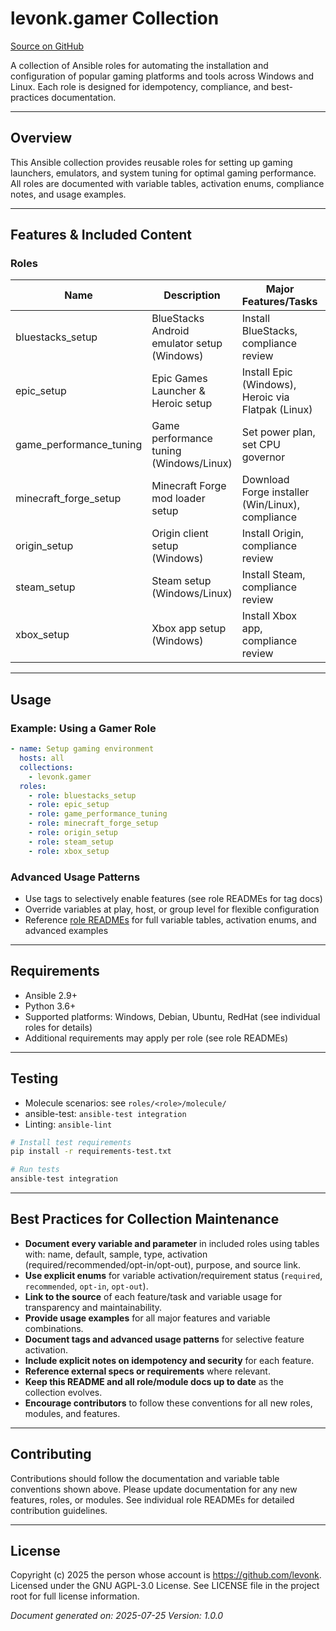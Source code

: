 # levonk.gamer Collection

[Source on GitHub](https://github.com/levonk/levonk-ansible-galaxy/tree/main/levonk/gamer)

A collection of Ansible roles for automating the installation and configuration of popular gaming platforms and tools across Windows and Linux. Each role is designed for idempotency, compliance, and best-practices documentation.

---

## Overview

This Ansible collection provides reusable roles for setting up gaming launchers, emulators, and system tuning for optimal gaming performance. All roles are documented with variable tables, activation enums, compliance notes, and usage examples.

---

## Features & Included Content

### Roles

| Name                        | Description                                      | Major Features/Tasks                                  | Docs |
|-----------------------------|--------------------------------------------------|------------------------------------------------------|------|
| bluestacks_setup            | BlueStacks Android emulator setup (Windows)      | Install BlueStacks, compliance review                | [README](roles/bluestacks_setup/README.md) |
| epic_setup                  | Epic Games Launcher & Heroic setup               | Install Epic (Windows), Heroic via Flatpak (Linux)   | [README](roles/epic_setup/README.md) |
| game_performance_tuning     | Game performance tuning (Windows/Linux)          | Set power plan, set CPU governor                     | [README](roles/game_performance_tuning/README.md) |
| minecraft_forge_setup       | Minecraft Forge mod loader setup                 | Download Forge installer (Win/Linux), compliance     | [README](roles/minecraft_forge_setup/README.md) |
| origin_setup                | Origin client setup (Windows)                    | Install Origin, compliance review                    | [README](roles/origin_setup/README.md) |
| steam_setup                 | Steam setup (Windows/Linux)                      | Install Steam, compliance review                     | [README](roles/steam_setup/README.md) |
| xbox_setup                  | Xbox app setup (Windows)                         | Install Xbox app, compliance review                  | [README](roles/xbox_setup/README.md) |

---

## Usage

### Example: Using a Gamer Role

```yaml
- name: Setup gaming environment
  hosts: all
  collections:
    - levonk.gamer
  roles:
    - role: bluestacks_setup
    - role: epic_setup
    - role: game_performance_tuning
    - role: minecraft_forge_setup
    - role: origin_setup
    - role: steam_setup
    - role: xbox_setup
```

### Advanced Usage Patterns
- Use tags to selectively enable features (see role READMEs for tag docs)
- Override variables at play, host, or group level for flexible configuration
- Reference [role READMEs](roles/) for full variable tables, activation enums, and advanced examples

---

## Requirements
- Ansible 2.9+
- Python 3.6+
- Supported platforms: Windows, Debian, Ubuntu, RedHat (see individual roles for details)
- Additional requirements may apply per role (see role READMEs)

---

## Testing
- Molecule scenarios: see `roles/<role>/molecule/`
- ansible-test: `ansible-test integration`
- Linting: `ansible-lint`

```bash
# Install test requirements
pip install -r requirements-test.txt

# Run tests
ansible-test integration
```

---

## Best Practices for Collection Maintenance
- **Document every variable and parameter** in included roles using tables with: name, default, sample, type, activation (required/recommended/opt-in/opt-out), purpose, and source link.
- **Use explicit enums** for variable activation/requirement status (`required`, `recommended`, `opt-in`, `opt-out`).
- **Link to the source** of each feature/task and variable usage for transparency and maintainability.
- **Provide usage examples** for all major features and variable combinations.
- **Document tags and advanced usage patterns** for selective feature activation.
- **Include explicit notes on idempotency and security** for each feature.
- **Reference external specs or requirements** where relevant.
- **Keep this README and all role/module docs up to date** as the collection evolves.
- **Encourage contributors** to follow these conventions for all new roles, modules, and features.

---

## Contributing
Contributions should follow the documentation and variable table conventions shown above. Please update documentation for any new features, roles, or modules. See individual role READMEs for detailed contribution guidelines.

---

## License
Copyright (c) 2025 the person whose account is https://github.com/levonk. Licensed under the GNU AGPL-3.0 License. See LICENSE file in the project root for full license information.

*Document generated on: 2025-07-25*
*Version: 1.0.0*
